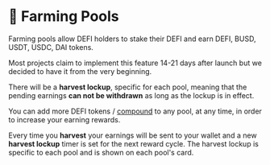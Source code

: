 # 🌾 Farming Pools

Farming pools allow DEFI holders to stake their DEFI and earn DEFI, BUSD, USDT, USDC, DAI tokens.

Most projects claim to implement this feature 14-21 days after launch but we decided to have it from the very beginning.

There will be a **harvest lockup**, specific for each pool, meaning that the pending earnings **can not be withdrawn** as long as the lockup is in effect.

You can add more DEFI tokens / [compound](farms-pools-compound.md) to any pool, at any time, in order to increase your earning rewards.

Every time you **harvest** your earnings will be sent to your wallet and a new **harvest lockup** timer is set for the next reward cycle. The harvest lockup is specific to each pool and is shown on each pool's card.

